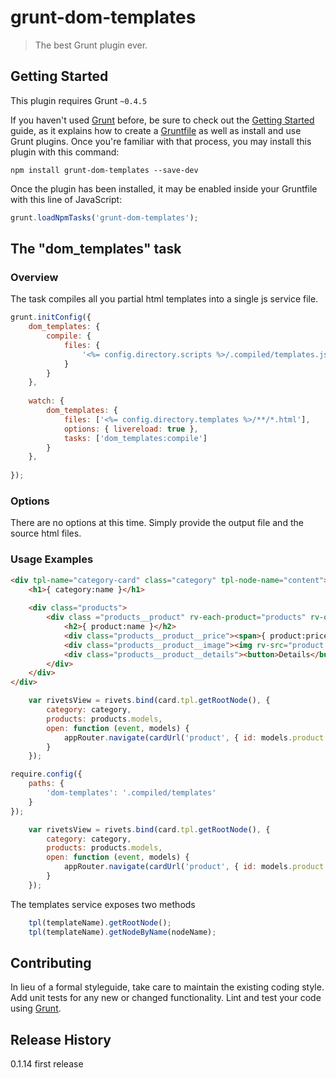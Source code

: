 # grunt-dom-templates

> The best Grunt plugin ever.

## Getting Started
This plugin requires Grunt `~0.4.5`

If you haven't used [Grunt](http://gruntjs.com/) before, be sure to check out the [Getting Started](http://gruntjs.com/getting-started) guide, as it explains how to create a [Gruntfile](http://gruntjs.com/sample-gruntfile) as well as install and use Grunt plugins. Once you're familiar with that process, you may install this plugin with this command:

```shell
npm install grunt-dom-templates --save-dev
```

Once the plugin has been installed, it may be enabled inside your Gruntfile with this line of JavaScript:

```js
grunt.loadNpmTasks('grunt-dom-templates');
```

## The "dom_templates" task

### Overview
The task compiles all you partial html templates into a single js service file. 

```js
grunt.initConfig({
    dom_templates: {
        compile: {
            files: {
                '<%= config.directory.scripts %>/.compiled/templates.js': ['<%= config.directory.templates %>/**/*.html']
            }
        }
    },
    
    watch: {
        dom_templates: {
            files: ['<%= config.directory.templates %>/**/*.html'],
            options: { livereload: true },
            tasks: ['dom_templates:compile']
        }
    },
        
});
```

### Options

There are no options at this time. Simply provide the output file and the source html files.
 
### Usage Examples

```html
<div tpl-name="category-card" class="category" tpl-node-name="content">
    <h1>{ category:name }</h1>
    
    <div class="products">
        <div class ="products__product" rv-each-product="products" rv-on-click="open">
            <h2>{ product:name }</h2>
            <div class="products__product__price"><span>{ product:price | currency }</span></div>
            <div class="products__product__image"><img rv-src="product:image | gallery-img-url" /></div>
            <div class="products__product__details"><button>Details</button></div>
        </div>
    </div>
</div>
```

```js
    var rivetsView = rivets.bind(card.tpl.getRootNode(), {
        category: category,
        products: products.models,
        open: function (event, models) {
            appRouter.navigate(cardUrl('product', { id: models.product.get('id') }));
        }
    });
```

```js
require.config({
    paths: {
        'dom-templates': '.compiled/templates'
    }
});
```

```js
    var rivetsView = rivets.bind(card.tpl.getRootNode(), {
        category: category,
        products: products.models,
        open: function (event, models) {
            appRouter.navigate(cardUrl('product', { id: models.product.get('id') }));
        }
    });
```

The templates service exposes two methods
```js
    tpl(templateName).getRootNode();
    tpl(templateName).getNodeByName(nodeName);
```
 
## Contributing
In lieu of a formal styleguide, take care to maintain the existing coding style. Add unit tests for any new or changed functionality. Lint and test your code using [Grunt](http://gruntjs.com/).

## Release History
0.1.14 first release
